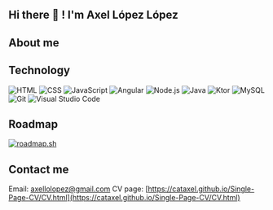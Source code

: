 ## Hi there 👋 ! I'm Axel López López

## About me

## Technology
![HTML](https://img.shields.io/badge/-HTML-E34F26?style=for-the-badge&logo=html5&logoColor=white)
![CSS](https://img.shields.io/badge/-CSS-1572B6?style=for-the-badge&logo=css3&logoColor=white)
![JavaScript](https://img.shields.io/badge/-JavaScript-F0DB4F?style=for-the-badge&logo=javascript&logoColor=black)
![Angular](https://img.shields.io/badge/Angular-DD0031?style=for-the-badge&logo=angular&logoColor=white)
![Node.js](https://img.shields.io/badge/-Node.js-339933?style=for-the-badge&logo=node.js&logoColor=white)
![Java](https://img.shields.io/badge/-Java-007ACC?style=for-the-badge&logo=java&logoColor=white)
![Ktor](https://img.shields.io/badge/-Ktor-000000?style=for-the-badge&logo=ktor&logoColor=white)
![MySQL](https://img.shields.io/badge/-MySQL-4479A1?style=for-the-badge&logo=mysql&logoColor=white)
![Git](https://img.shields.io/badge/-Git-F05032?style=for-the-badge&logo=git&logoColor=white)
![Visual Studio Code](https://img.shields.io/badge/-VSCode-007ACC?style=for-the-badge&logo=visual-studio-code&logoColor=white)

## Roadmap
[![roadmap.sh](https://roadmap.sh/card/tall/675793e5ecc889bb0d9a3228?variant=dark)](https://roadmap.sh)

## Contact me
Email: axellolopez@gmail.com
CV page: [https://cataxel.github.io/Single-Page-CV/CV.html](https://cataxel.github.io/Single-Page-CV/CV.html)

<!--
**cataxel/cataxel** is a ✨ _special_ ✨ repository because its `README.md` (this file) appears on your GitHub profile.

Here are some ideas to get you started:

- 🔭 I’m currently working on ...
- 🌱 I’m currently learning ...
- 👯 I’m looking to collaborate on ...
- 🤔 I’m looking for help with ...
- 💬 Ask me about ...
- 📫 How to reach me: ...
- 😄 Pronouns: ...
- ⚡ Fun fact: ...
-->
